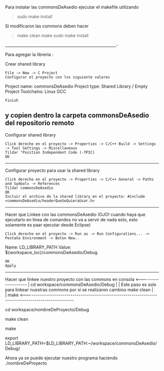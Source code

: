 Para instalar las commonsDeAsedio ejecutar el makefile utilizando

>sudo make install

Si modificaron las commons deben hacer

>make clean
>make 
>sudo make install


_________________________________________________________-


Para agregar la libreria :

Crear shared library

    File -> New -> C Project
    Configurar el proyecto con los siguiente valores

Project name: commonsDeAsedio 
Project type: Shared Library / Empty Project
Toolchains: Linux GCC

    Finish

y copien dentro la carpeta commonsDeAsedio del repositorio remoto
-------------------------------------------------------------------------------------------------------------------------------------------------------------------
Configurar shared library

    Click derecho en el proyecto -> Properties -> C/C++ Build -> Settings -> Tool Settings -> Miscellaneous
    Tildar "Position Independent Code (-fPIC)
    OK
---------------------------------------------------------------------------------------------------------------------------------------------------------------------
Configurar proyecto para usar la shared library

    Click derecho en el proyecto -> Properties -> C/C++ General -> Paths and Symbols -> References
    Tildar commonsDeAsedio
    OK
    Incluir el archivo de la shared library en el proyecto: #include <commonsDeAsedio/headerQueSeQuieraUsar.h>
-----------------------------------------------------------------------------------------------------------------------------------------------------------------------
Hacer que Linkee con las commonsDeAsedio (OJO! cuando haya que ejecutarlo en linea de comandos no va a servir de nada esto, esto solamente es paar ejecutar desde Eclipse)

    Click derecho en el proyecto -> Run as -> Run Configurations... -> Pestaña Environment -> Boton New..

Name: LD_LIBRARY_PATH
Value: ${workspace_loc}/commonsDeAsedio/Debug

    OK
    Apply
-----------------------------------------------------------------------------------------------------------------------------------------------------------------------
Hacer que linkee nuestro proyecto con las commons en consola <--------------------
                                                                                                                                            |
cd workspace/commonsDeAsedio/Debug                                                                   |
                                                                                                                                            |  Este paso es solo para linkear nuestras commons por si se realizaron cambios 
make clean                                                                                                                        |                                         
                                                                                                                                            |
make <------------------------------------------------------------------------------------------------------

cd workspace/nombreDeProyecto/Debug

make clean 

make

export LD_LIBRARY_PATH=$LD_LIBRARY_PATH:~/workspace/commonsDeAsedio/Debug/

Ahora ya se puede ejecutar nuestro programa haciendo ./nombreDeProyecto





